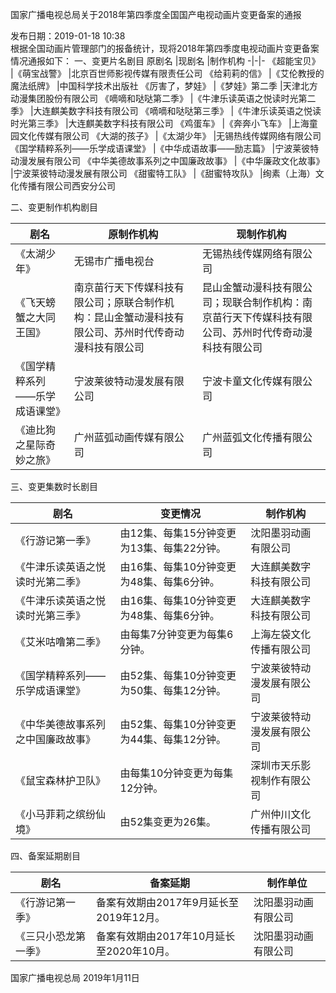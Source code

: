 国家广播电视总局关于2018年第四季度全国国产电视动画片变更备案的通报

发布日期：2019-01-18 10:38 	 
根据全国动画片管理部门的报备统计，现将2018年第四季度电视动画片变更备案情况通报如下：
 一、变更片名剧目
原剧名  |现剧名  |制作机构
-|-|-
《超能宝贝》  |《萌宝战警》  |北京百世师影视传媒有限责任公司
《给莉莉的信》  |《艾伦教授的魔法纸牌》  |中国科学技术出版社
《厉害了，梦娃》  |《梦娃》第二季  |天津北方动漫集团股份有限公司
《嘀嘀和哒哒第二季》  |《牛津乐读英语之悦读时光第二季》  |大连麒美数字科技有限公司
《嘀嘀和哒哒第三季》  |《牛津乐读英语之悦读时光第三季》  |大连麒美数字科技有限公司
《鸡蛋车》  |《奔奔小飞车》  |上海童园文化传媒有限公司
《大湖的孩子》  |《太湖少年》  |无锡热线传媒网络有限公司
《国学精粹系列——乐学成语课堂》  |《中华成语故事——励志篇》  |宁波莱彼特动漫发展有限公司
《中华美德故事系列之中国廉政故事》  |《中华廉政文化故事》  |宁波莱彼特动漫发展有限公司
《甜蜜特工队》  |《甜蜜特攻队》  |绚素（上海）文化传播有限公司西安分公司

 二、变更制作机构剧目


剧名  |原制作机构  |现制作机构
-|-|-
《太湖少年》  |无锡市广播电视台  |无锡热线传媒网络有限公司
《飞天螃蟹之大同王国》  |南京苗行天下传媒科技有限公司；原联合制作机构：昆山金蟹动漫科技有限公司、苏州时代传奇动漫科技有限公司  |昆山金蟹动漫科技有限公司；现联合制作机构：南京苗行天下传媒科技有限公司、苏州时代传奇动漫科技有限公司
《国学精粹系列——乐学成语课堂》  |宁波莱彼特动漫发展有限公司  |宁波卡童文化传媒有限公司
《迪比狗之星际奇妙之旅》  |广州蓝弧动画传媒有限公司  |广州蓝弧文化传播有限公司

三、变更集数时长剧目


剧名  |变更情况  |制作机构
-|-|-
《行游记第一季》  |由12集、每集15分钟变更为13集、每集22分钟。  |沈阳墨羽动画有限公司
《牛津乐读英语之悦读时光第二季》  |由16集、每集10分钟变更为48集、每集6分钟。  |大连麒美数字科技有限公司
《牛津乐读英语之悦读时光第三季》  |由16集、每集10分钟变更为48集、每集6分钟。  |大连麒美数字科技有限公司
《艾米咕噜第二季》  |由每集7分钟变更为每集6分钟。  |上海左袋文化传播有限公司
《国学精粹系列——乐学成语课堂》  |由52集、每集10分钟变更为50集、每集12分钟。  |宁波莱彼特动漫发展有限公司
《中华美德故事系列之中国廉政故事》  |由52集、每集10分钟变更为44集、每集12分钟。  |宁波莱彼特动漫发展有限公司
《鼠宝森林护卫队》  |由每集10分钟变更为每集12分钟。  |深圳市天乐影视制作有限公司
《小马菲莉之缤纷仙境》  |由52集变更为26集。  |广州仲川文化传播有限公司

 四、备案延期剧目


剧名  |备案延期  |制作单位
-|-|-
《行游记第一季》  |备案有效期由2017年9月延长至2019年12月。  |沈阳墨羽动画有限公司
《三只小恐龙第一季》  |备案有效期由2017年10月延长至2020年10月。  |沈阳墨羽动画有限公司
  
国家广播电视总局
2019年1月11日 

